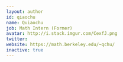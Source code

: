 ```yaml
---
layout: author
id: qiaochu
name: Quiaochu
job: Math Intern (Former)
avatar: http://i.stack.imgur.com/CexfJ.png
twitter: 
website: https://math.berkeley.edu/~qchu/
inactive: true
---
```

